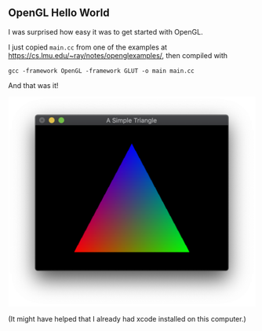## OpenGL Hello World

I was surprised how easy it was to get started with OpenGL.

I just copied `main.cc` from one of the examples at https://cs.lmu.edu/~ray/notes/openglexamples/, then compiled with

    gcc -framework OpenGL -framework GLUT -o main main.cc
    
And that was it!

![A Simple Triangle](https://github.com/slackwing/feathers/blob/master/02%20-%20OpenGL%20Hello%20World/sample.png?raw=true "A Simple Triangle")

(It might have helped that I already had xcode installed on this computer.)
